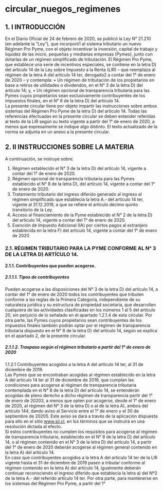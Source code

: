 # circular_nuegos_regimenes

## 1. I 	INTRODUCCIÓN
En el Diario Oficial de 24 de febrero de 2020, se publicó la Ley N° 21.210 (en adelante la “Ley”), que incorporó1 al sistema tributario un nuevo Régimen Pro Pyme, con el objeto incentivar la inversión, capital de trabajo y liquidez de las micro, pequeñas y medianas empresas (Pymes), junto con dotarlas de un régimen simplificado de tributación.
El Régimen Pro Pyme, que establece una serie de incentivos especiales, se contiene en la letra D) del artículo 14 de la Ley sobre Impuesto a la Renta (LIR) – que reemplaza al régimen de la letra A del artículo 14 ter, derogado2 a contar del 1° de enero de 2020 – y contempla:
    • Un régimen de tributación de los propietarios en base a retiros de utilidades o dividendos, en el N° 3 de la letra D) del artículo 14; y,
    • Un régimen opcional de transparencia tributaria para las Pymes cuyos propietarios sean exclusivamente contribuyentes de los impuestos finales, en el N° 8 de la letra D) del artículo 14.  
La presente circular tiene por objeto impartir las instrucciones sobre ambos sistemas del Régimen Pro Pyme de la letra D) del artículo 14. 
Todas las referencias efectuadas en la presente circular se deben entender referidas al texto de la LIR según su texto vigente a partir del 1° de enero de 2020, a menos que expresamente se indique algo distinto. 
El texto actualizado de la norma se adjunta en un anexo a la presente circular.

## 2. II	INSTRUCCIONES SOBRE LA MATERIA

A continuación, se instruye sobre:

1. Régimen establecido el N° 3 de la letra D) del artículo 14, vigente a contar del 1° de enero de 2020. 
2. Régimen opcional de transparencia tributaria para las Pymes establecido el N° 8 de la letra D), del artículo 14, vigente a contar del 1° de enero de 2020. 
3. Tratamiento tributario del ingreso diferido generado al ingreso al régimen simplificado que establecía la letra A.- del artículo 14 ter, vigente al 31.12.2019, a que se refiere el artículo décimo quinto transitorio de la Ley.  
4. Acceso al financiamiento de la Pyme establecido el N° 2 de la letra D) del artículo 14, vigente a contar del 1° de enero de 2020. 
5. Exención de Impuesto Adicional (IA) por ciertos pagos al extranjero establecida en la letra F) del artículo 14, vigente a contar del 1° de enero de 2020
    
### 2.1. RÉGIMEN TRIBUTARIO PARA LA PYME CONFORME AL N° 3 DE LA LETRA D) ARTÍCULO 14. 
#### 2.1.1. Contribuyentes que pueden acogerse. 
##### 2.1.1.1. Tipos de contribuyentes
Pueden acogerse a las disposiciones del N° 3 de la letra D) del artículo 14, a contar del 1° de enero de 2020 todos los contribuyentes que tributen conforme a las reglas de la Primera Categoría, independiente de su naturaleza jurídica y su estructura de propiedad societaria, que desarrollen cualquiera de las actividades clasificadas en los números 1 al 5 del artículo 20, sin perjuicio de lo señalado en el apartado 1.2.1.4 de esta circular. 
Por otra parte, las Pymes cuyos propietarios sean contribuyentes de los impuestos finales también podrán optar por el régimen de transparencia tributaria dispuesto en el N° 8 de la letra D) del artículo 14, según se explica en el apartado 2, de la presente circular. 

##### 2.1.1.2. Traspaso según el régimen tributario a partir del 1° de enero de 2020 
1.1.2.1 Contribuyentes acogidos a la letra A del artículo 14 ter, al 31 de diciembre de 2019.  
Las Pymes que se encontraban acogidas al régimen establecido en la letra A del artículo 14 ter al 31 de diciembre de 2019, que cumplan las condiciones para acogerse al régimen de transparencia tributaria contemplada en el N° 8 de la letra D) del artículo 14, se entenderán acogidas de pleno derecho a dicho régimen de transparencia partir del 1° de enero de 20203, a menos que opten por acogerse, desde el 1° de enero de 2020, al régimen del N° 3 de la letra D) o al de la letra A), ambos del artículo 144, dando aviso al Servicio entre el 1° de enero y el 30 de septiembre de 20205. Este aviso se dará a través de la aplicación dispuesta para ello en el sitio www.sii.cl, en los términos que se instruirá en una resolución dictada al efecto.  
Si estos contribuyentes no cumplen los requisitos para acogerse al régimen de transparencia tributaria, establecido en el N° 8 de la letra D) del artículo 14, o al régimen contenido en el N° 3 de la letra D) del artículo 14, a partir del 1° de enero de 2020 deberán acogerse al régimen general contenido en la letra A) del artículo 14.  
En caso que contribuyentes acogidos a la letra A del artículo 14 ter de la LIR vigente hasta el 31 de diciembre de 2019 pasen a tributar conforme al régimen contenido en la letra A) del artículo 14, igualmente deberán continuar reconociendo el ingreso diferido que establecía la letra a) del Nº2 de la letra A.- del referido artículo 14 ter. 
Por otra parte, para mantenerse en los sistemas del Régimen Pro Pyme, a partir del 1°